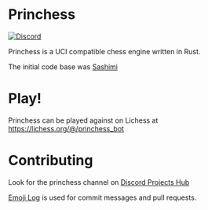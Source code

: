 # Princhess

[![Discord](https://img.shields.io/discord/417389758470422538)](https://discord.gg/3aTVQtz)

Princhess is a UCI compatible chess engine written in Rust.

The initial code base was [Sashimi](https://github.com/zxqfl/sashimi)

# Play!

Princhess can be played against on Lichess at https://lichess.org/@/princhess_bot

# Contributing

Look for the princhess channel on [Discord Projects Hub](https://discord.gg/3aTVQtz)

[Emoji Log](https://github.com/ahmadawais/Emoji-Log) is used for commit messages and pull requests.
